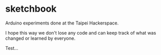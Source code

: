 sketchbook
==========

Arduino experiments done at the Taipei Hackerspace.

I hope this way we don't lose any code and can keep track of what was changed or learned by everyone.

Test...
